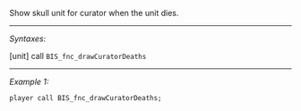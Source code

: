 Show skull unit for curator when the unit dies.


---
*Syntaxes:*

[unit] call `BIS_fnc_drawCuratorDeaths`

---
*Example 1:*

```sqf
player call BIS_fnc_drawCuratorDeaths;
```